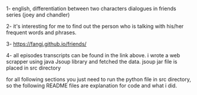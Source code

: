 1- english, differentiation between two characters dialogues in friends series (joey and chandler)

2- it's interesting for me to find out the person who is talking with his/her frequent words and phrases.

3- https://fangj.github.io/friends/

4- all episodes transcripts can be found in the link above. i wrote a web scrapper using java Jsoup library and fetched the data. jsoup jar file is placed in src directory 

for all following sections you just need to run the python file in src directory, so the following README files are explanation for code and what i did.
